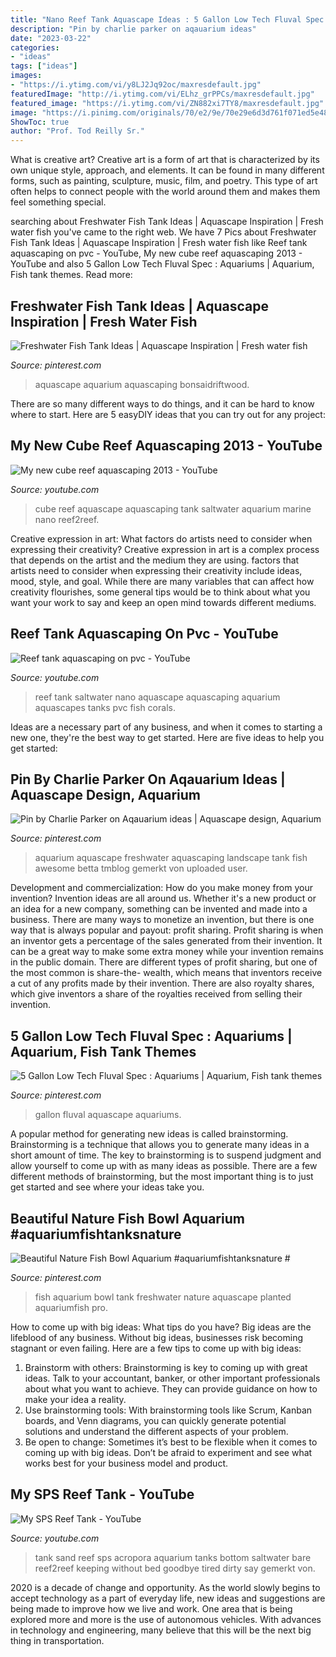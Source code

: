 ```yaml
---
title: "Nano Reef Tank Aquascape Ideas : 5 Gallon Low Tech Fluval Spec : Aquariums"
description: "Pin by charlie parker on aqauarium ideas"
date: "2023-03-22"
categories:
- "ideas"
tags: ["ideas"]
images:
- "https://i.ytimg.com/vi/y8LJ2Jq92oc/maxresdefault.jpg"
featuredImage: "http://i.ytimg.com/vi/ELhz_grPPCs/maxresdefault.jpg"
featured_image: "https://i.ytimg.com/vi/ZN882xi7TY8/maxresdefault.jpg"
image: "https://i.pinimg.com/originals/70/e2/9e/70e29e6d3d761f071ed5e482affb986b.jpg"
ShowToc: true
author: "Prof. Tod Reilly Sr."
---
```



What is creative art?
Creative art is a form of art that is characterized by its own unique style, approach, and elements. It can be found in many different forms, such as painting, sculpture, music, film, and poetry. This type of art often helps to connect people with the world around them and makes them feel something special.

	

		
searching about Freshwater Fish Tank Ideas | Aquascape Inspiration | Fresh water fish you've came to the right web. We have 7 Pics about Freshwater Fish Tank Ideas | Aquascape Inspiration | Fresh water fish like Reef tank aquascaping on pvc - YouTube, My new cube reef aquascaping 2013 - YouTube and also 5 Gallon Low Tech Fluval Spec : Aquariums | Aquarium, Fish tank themes. Read more:
		
    
## Freshwater Fish Tank Ideas | Aquascape Inspiration | Fresh Water Fish

<img loading=lazy src="https://i.pinimg.com/736x/74/d5/c0/74d5c02c9caeeb2b525eeaf1846e0049.jpg" onerror="this.onerror=null;this.src='https://tse2.mm.bing.net/th?id=OIP.ouWTwePlQGunIXb2qmR1BAHaHa&amp;pid=15.1';" alt="Freshwater Fish Tank Ideas | Aquascape Inspiration | Fresh water fish">

_Source: pinterest.com_

>aquascape aquarium aquascaping bonsaidriftwood. 

	

There are so many different ways to do things, and it can be hard to know where to start. Here are 5 easyDIY ideas that you can try out for any project: 

    
## My New Cube Reef Aquascaping 2013 - YouTube

<img loading=lazy src="https://i.ytimg.com/vi/y8LJ2Jq92oc/maxresdefault.jpg" onerror="this.onerror=null;this.src='https://tse4.mm.bing.net/th?id=OIP.TVYSPshcSxgrim-hq3zRQwHaEK&amp;pid=15.1';" alt="My new cube reef aquascaping 2013 - YouTube">

_Source: youtube.com_

>cube reef aquascape aquascaping tank saltwater aquarium marine nano reef2reef. 

	

Creative expression in art: What factors do artists need to consider when expressing their creativity?
Creative expression in art is a complex process that depends on the artist and the medium they are using. factors that artists need to consider when expressing their creativity include ideas, mood, style, and goal. While there are many variables that can affect how creativity flourishes, some general tips would be to think about what you want your work to say and keep an open mind towards different mediums.

    
## Reef Tank Aquascaping On Pvc - YouTube

<img loading=lazy src="https://i.ytimg.com/vi/ZN882xi7TY8/maxresdefault.jpg" onerror="this.onerror=null;this.src='https://tse1.mm.bing.net/th?id=OIP.ItlcrXWKj8p5GjRVGXGyRAHaEK&amp;pid=15.1';" alt="Reef tank aquascaping on pvc - YouTube">

_Source: youtube.com_

>reef tank saltwater nano aquascape aquascaping aquarium aquascapes tanks pvc fish corals. 

	

Ideas are a necessary part of any business, and when it comes to starting a new one, they're the best way to get started. Here are five ideas to help you get started: 

    
## Pin By Charlie Parker On Aqauarium Ideas | Aquascape Design, Aquarium

<img loading=lazy src="https://i.pinimg.com/originals/70/e2/9e/70e29e6d3d761f071ed5e482affb986b.jpg" onerror="this.onerror=null;this.src='https://tse3.mm.bing.net/th?id=OIP._x8tWVfMNf68eS_xTqWa6wHaJ4&amp;pid=15.1';" alt="Pin by Charlie Parker on Aqauarium ideas | Aquascape design, Aquarium">

_Source: pinterest.com_

>aquarium aquascape freshwater aquascaping landscape tank fish awesome betta tmblog gemerkt von uploaded user. 

	

Development and commercialization: How do you make money from your invention?
Invention ideas are all around us. Whether it's a new product or an idea for a new company, something can be invented and made into a business. There are many ways to monetize an invention, but there is one way that is always popular and payout: profit sharing. Profit sharing is when an inventor gets a percentage of the sales generated from their invention. It can be a great way to make some extra money while your invention remains in the public domain. There are different types of profit sharing, but one of the most common is share-the- wealth, which means that inventors receive a cut of any profits made by their invention. There are also royalty shares, which give inventors a share of the royalties received from selling their invention.

    
## 5 Gallon Low Tech Fluval Spec : Aquariums | Aquarium, Fish Tank Themes

<img loading=lazy src="https://i.pinimg.com/736x/34/75/c7/3475c79b359ba571d322bca4197f654e.jpg" onerror="this.onerror=null;this.src='https://tse3.mm.bing.net/th?id=OIP.Y3zrLoGMaHvZ2MnAsnYhPgHaEK&amp;pid=15.1';" alt="5 Gallon Low Tech Fluval Spec : Aquariums | Aquarium, Fish tank themes">

_Source: pinterest.com_

>gallon fluval aquascape aquariums. 

	

A popular method for generating new ideas is called brainstorming. Brainstorming is a technique that allows you to generate many ideas in a short amount of time. The key to brainstorming is to suspend judgment and allow yourself to come up with as many ideas as possible. There are a few different methods of brainstorming, but the most important thing is to just get started and see where your ideas take you.

    
## Beautiful Nature Fish Bowl Aquarium #aquariumfishtanksnature #

<img loading=lazy src="https://i.pinimg.com/736x/ce/63/e2/ce63e2fc14de69bb0e22b9de46d6a078.jpg" onerror="this.onerror=null;this.src='https://tse3.mm.bing.net/th?id=OIP.aSg0wRMkCbDqWA7jAoHOYgHaHa&amp;pid=15.1';" alt="Beautiful Nature Fish Bowl Aquarium #aquariumfishtanksnature #">

_Source: pinterest.com_

>fish aquarium bowl tank freshwater nature aquascape planted aquariumfish pro. 

	

How to come up with big ideas: What tips do you have?
Big ideas are the lifeblood of any business. Without big ideas, businesses risk becoming stagnant or even failing. Here are a few tips to come up with big ideas: 
1. Brainstorm with others: Brainstorming is key to coming up with great ideas. Talk to your accountant, banker, or other important professionals about what you want to achieve. They can provide guidance on how to make your idea a reality. 
2. Use brainstorming tools: With brainstorming tools like Scrum, Kanban boards, and Venn diagrams, you can quickly generate potential solutions and understand the different aspects of your problem. 
3. Be open to change: Sometimes it’s best to be flexible when it comes to coming up with big ideas. Don’t be afraid to experiment and see what works best for your business model and product.

    
## My SPS Reef Tank - YouTube

<img loading=lazy src="http://i.ytimg.com/vi/ELhz_grPPCs/maxresdefault.jpg" onerror="this.onerror=null;this.src='https://tse1.mm.bing.net/th?id=OIP.lebushTqXDhDGvaeaUeKxQHaFj&amp;pid=15.1';" alt="My SPS Reef Tank - YouTube">

_Source: youtube.com_

>tank sand reef sps acropora aquarium tanks bottom saltwater bare reef2reef keeping without bed goodbye tired dirty say gemerkt von. 

	

2020 is a decade of change and opportunity. As the world slowly begins to accept technology as a part of everyday life, new ideas and suggestions are being made to improve how we live and work. One area that is being explored more and more is the use of autonomous vehicles. With advances in technology and engineering, many believe that this will be the next big thing in transportation.

